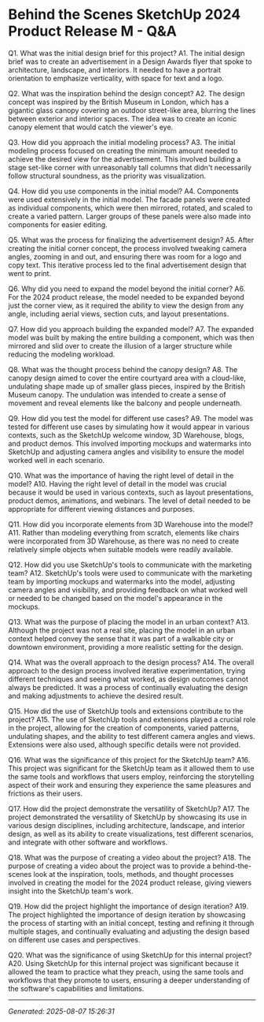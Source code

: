 # Behind the Scenes  SketchUp 2024 Product Release M - Q&A

Q1. What was the initial design brief for this project?
A1. The initial design brief was to create an advertisement in a Design Awards flyer that spoke to architecture, landscape, and interiors. It needed to have a portrait orientation to emphasize verticality, with space for text and a logo.

Q2. What was the inspiration behind the design concept?
A2. The design concept was inspired by the British Museum in London, which has a gigantic glass canopy covering an outdoor street-like area, blurring the lines between exterior and interior spaces. The idea was to create an iconic canopy element that would catch the viewer's eye.

Q3. How did you approach the initial modeling process?
A3. The initial modeling process focused on creating the minimum amount needed to achieve the desired view for the advertisement. This involved building a stage set-like corner with unreasonably tall columns that didn't necessarily follow structural soundness, as the priority was visualization.

Q4. How did you use components in the initial model?
A4. Components were used extensively in the initial model. The facade panels were created as individual components, which were then mirrored, rotated, and scaled to create a varied pattern. Larger groups of these panels were also made into components for easier editing.

Q5. What was the process for finalizing the advertisement design?
A5. After creating the initial corner concept, the process involved tweaking camera angles, zooming in and out, and ensuring there was room for a logo and copy text. This iterative process led to the final advertisement design that went to print.

Q6. Why did you need to expand the model beyond the initial corner?
A6. For the 2024 product release, the model needed to be expanded beyond just the corner view, as it required the ability to view the design from any angle, including aerial views, section cuts, and layout presentations.

Q7. How did you approach building the expanded model?
A7. The expanded model was built by making the entire building a component, which was then mirrored and slid over to create the illusion of a larger structure while reducing the modeling workload.

Q8. What was the thought process behind the canopy design?
A8. The canopy design aimed to cover the entire courtyard area with a cloud-like, undulating shape made up of smaller glass pieces, inspired by the British Museum canopy. The undulation was intended to create a sense of movement and reveal elements like the balcony and people underneath.

Q9. How did you test the model for different use cases?
A9. The model was tested for different use cases by simulating how it would appear in various contexts, such as the SketchUp welcome window, 3D Warehouse, blogs, and product demos. This involved importing mockups and watermarks into SketchUp and adjusting camera angles and visibility to ensure the model worked well in each scenario.

Q10. What was the importance of having the right level of detail in the model?
A10. Having the right level of detail in the model was crucial because it would be used in various contexts, such as layout presentations, product demos, animations, and webinars. The level of detail needed to be appropriate for different viewing distances and purposes.

Q11. How did you incorporate elements from 3D Warehouse into the model?
A11. Rather than modeling everything from scratch, elements like chairs were incorporated from 3D Warehouse, as there was no need to create relatively simple objects when suitable models were readily available.

Q12. How did you use SketchUp's tools to communicate with the marketing team?
A12. SketchUp's tools were used to communicate with the marketing team by importing mockups and watermarks into the model, adjusting camera angles and visibility, and providing feedback on what worked well or needed to be changed based on the model's appearance in the mockups.

Q13. What was the purpose of placing the model in an urban context?
A13. Although the project was not a real site, placing the model in an urban context helped convey the sense that it was part of a walkable city or downtown environment, providing a more realistic setting for the design.

Q14. What was the overall approach to the design process?
A14. The overall approach to the design process involved iterative experimentation, trying different techniques and seeing what worked, as design outcomes cannot always be predicted. It was a process of continually evaluating the design and making adjustments to achieve the desired result.

Q15. How did the use of SketchUp tools and extensions contribute to the project?
A15. The use of SketchUp tools and extensions played a crucial role in the project, allowing for the creation of components, varied patterns, undulating shapes, and the ability to test different camera angles and views. Extensions were also used, although specific details were not provided.

Q16. What was the significance of this project for the SketchUp team?
A16. This project was significant for the SketchUp team as it allowed them to use the same tools and workflows that users employ, reinforcing the storytelling aspect of their work and ensuring they experience the same pleasures and frictions as their users.

Q17. How did the project demonstrate the versatility of SketchUp?
A17. The project demonstrated the versatility of SketchUp by showcasing its use in various design disciplines, including architecture, landscape, and interior design, as well as its ability to create visualizations, test different scenarios, and integrate with other software and workflows.

Q18. What was the purpose of creating a video about the project?
A18. The purpose of creating a video about the project was to provide a behind-the-scenes look at the inspiration, tools, methods, and thought processes involved in creating the model for the 2024 product release, giving viewers insight into the SketchUp team's work.

Q19. How did the project highlight the importance of design iteration?
A19. The project highlighted the importance of design iteration by showcasing the process of starting with an initial concept, testing and refining it through multiple stages, and continually evaluating and adjusting the design based on different use cases and perspectives.

Q20. What was the significance of using SketchUp for this internal project?
A20. Using SketchUp for this internal project was significant because it allowed the team to practice what they preach, using the same tools and workflows that they promote to users, ensuring a deeper understanding of the software's capabilities and limitations.

---
*Generated: 2025-08-07 15:26:31*
